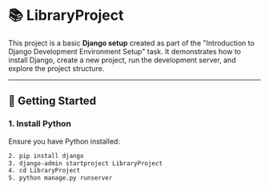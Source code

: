 # 📚 LibraryProject

This project is a basic **Django setup** created as part of the "Introduction to Django Development Environment Setup" task. It demonstrates how to install Django, create a new project, run the development server, and explore the project structure.

---

## 🚀 Getting Started

### 1. Install Python
Ensure you have Python installed:
```bash
2. pip install django
3. django-admin startproject LibraryProject
4. cd LibraryProject
5. python manage.py runserver

